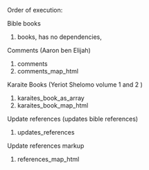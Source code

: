 Order of execution:

Bible books

1. books, has no dependencies,

Comments (Aaron ben Elijah)

1. comments
2. comments_map_html

Karaite Books (Yeriot Shelomo volume 1 and 2 )

1. karaites_book_as_array
2. karaites_book_map_html

Update references (updates bible references)

1. updates_references

Update references markup

1. references_map_html

